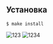 ## Установка

```
$ make install
```

![123](https://github.com/user-attachments/assets/d18d9f13-f6b4-4550-aceb-b89e5061f5ad)
![1234](https://github.com/user-attachments/assets/ebca1cbb-c75e-4701-93c2-3f7b9e0977cb)
